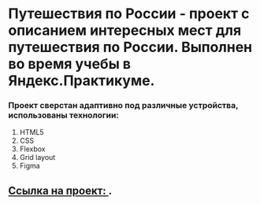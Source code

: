 # Путешествия по России - проект с описанием интересных мест для путешествия по России. Выполнен во время учебы в Яндекс.Практикуме.

### Проект сверстан адаптивно под различные устройства, использованы технологии:
1. HTML5
2. CSS
3. Flexbox
4. Grid layout
5. Figma

## [Ссылка на проект: ](https://aikaterinerrr.github.io/russian-travel/index.html).
